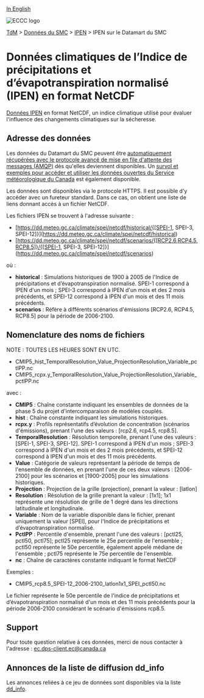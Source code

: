 [In English](readme_spei-datamart_en.md)

![ECCC logo](../../img_eccc-logo.png)

[TdM](../../readme_fr.md) > [Données du SMC](../readme_fr.md) > [IPEN](readme_spei_fr.md) > IPEN sur le Datamart du SMC

# Données climatiques de l’Indice de précipitations et d’évapotranspiration normalisé (IPEN) en format NetCDF

[Données IPEN](readme_spei_fr.md) en format NetCDF, un indice climatique utilisé pour évaluer l'influence des changements climatiques sur la sécheresse.

## Adresse des données 

Les données du Datamart du SMC peuvent être [automatiquement récupérées avec le protocole avancé de mise en file d'attente des messages (AMQP)](../../msc-datamart/amqp_fr.md) dès qu'elles deviennent disponibles. Un [survol et exemples pour accéder et utiliser les données ouvertes du Service météorologique du Canada](../../usage/readme_fr.md) est également disponible.

Les données sont disponibles via le protocole HTTPS. Il est possible d’y accéder avec un fureteur standard. Dans ce cas, on obtient une liste de liens donnant accès à un fichier NetCDF.

Les fichiers IPEN se trouvent à l'adresse suivante :

* [https://dd.meteo.gc.ca/climate/spei/netcdf/historical/{[SPEI-1, SPEI-3, SPEI-12]}](https://dd.meteo.gc.ca/climate/spei/netcdf/historical)
* [https://dd.meteo.gc.ca/climate/spei/netcdf/scenarios/{[RCP2.6,RCP4.5,RCP8.5]}/{[SPEI-1, SPEI-3, SPEI-12]}](https://dd.meteo.gc.ca/climate/spei/netcdf/scenarios)

où :

* __historical__ : Simulations historiques de 1900 à 2005 de l'Indice de précipitations et d’évapotranspiration normalisé. SPEI-1 correspond à IPEN d'un mois ; SPEI-3 correspond à IPEN d'un mois et des 2 mois précédents, et SPEI-12 correspond à IPEN d'un mois et des 11 mois précédents. 
* __scenarios__ : Réfère à différents scénarios d'émissions [RCP2.6, RCP4.5, RCP8.5] pour la période de 2006-2100.

## Nomenclature des noms de fichiers

NOTE : TOUTES LES HEURES SONT EN UTC.

* CMIP5_hist_TemporalResolution_Value_ProjectionResolution_Variable_pctlPP.nc
* CMIP5_rcpx.y_TemporalResolution_Value_ProjectionResolution_Variable_pctlPP.nc

avec :

* __CMIP5__ : Chaîne constante indiquant les ensembles de données de la phase 5 du projet d'intercomparaison de modèles couplés.
* __hist__ : Chaîne constante indiquant les simulations historiques.
* __rcpx.y__ : Profils représentatifs d’évolution de concentration (scénarios d'émissions), prenant l'une des valeurs : [rcp2.6, rcp4.5, rcp8.5].
* __TemporalResolution__ : Résolution temporelle, prenant l'une des valeurs : [SPEI-1, SPEI-3, SPEI-12]. SPEI-1 correspond à IPEN d'un mois ; SPEI-3 correspond à IPEN d'un mois et des 2 mois précédents, et SPEI-12 correspond à IPEN d'un mois et des 11 mois précédents. 
* __Value__ : Catégorie de valeurs représentant la période de temps de l'ensemble de données, en prenant l'une de ces deux valeurs : [2006-2100] pour les scénarios et [1900-2005] pour les simulations historiques.
* __Projection__ : Projection de la grille (projection), prenant la valeur : [latlon]
* __Resolution__ : Résolution de la grille prenant la valeur : [1x1]; 1x1 représente une résolution de grille de 1 degré dans les directions latitudinale et longitudinale.
* __Variable__ : Nom de la variable disponible dans le fichier, prenant uniquement la valeur [SPEI], pour l'Indice de précipitations et d’évapotranspiration normalisé.
* __PctlPP__ : Percentile d'ensemble, prenant l'une des valeurs : [pctl25, pctl50, pctl75]; pctl25 représente le 25e percentile de l'ensemble ; pctl50 représente le 50e percentile, également appelé médiane de l'ensemble ; pctl75 représente le 75e percentile de l'ensemble.
* __nc__ : Chaîne de caractères constante indiquant le format NetCDF

Exemples :

* CMIP5_rcp8.5_SPEI-12_2006-2100_latlon1x1_SPEI_pctl50.nc

Le fichier représente le 50e percentile de l'indice de précipitations et d’évapotranspiration normalisé d'un mois et des 11 mois précédents pour la période 2006-2100 considérant le scénario d'émissions rcp8.5.

## Support

Pour toute question relative à ces données, merci de nous contacter à l'adresse : [ec.dps-client.ec@canada.ca](mailto:ec.dps-client.ec@canada.ca)

## Annonces de la liste de diffusion dd_info 

Les annonces reliées à ce jeu de données sont disponibles via la liste [dd_info](https://comm.collab.science.gc.ca/mailman3/postorius/lists/dd_info.comm.collab.science.gc.ca/).



